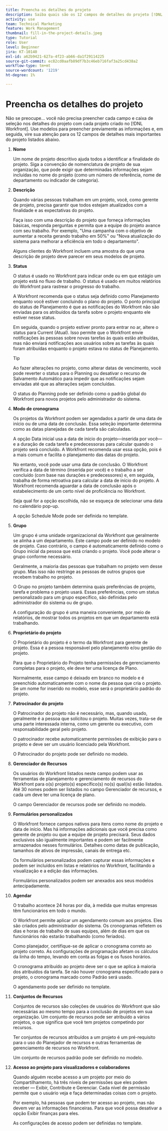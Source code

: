 ```yaml
---
title: Preencha os detalhes do projeto
description: Saiba quais são os 12 campos de detalhes do projeto [!DNL  Workfront] A recomenda que você preencha ao criar um projeto.
activity: use
team: Technical Marketing
feature: Work Management
thumbnail: fill-in-the-project-details.jpeg
type: Tutorial
role: User
level: Beginner
jira: KT-10140
exl-id: a62b9421-627a-4f23-ab66-da1f29114225
source-git-commit: ec82cd0aafb89df7b3c46eb716faf3a25cd438a2
workflow-type: tm+mt
source-wordcount: '1219'
ht-degree: 1%

---
```


# Preencha os detalhes do projeto

Não se preocupe... você não precisa preencher cada campo e caixa de seleção nos detalhes do projeto com cada projeto criado no [!DNL  Workfront]. Use modelos para preencher previamente as informações e, em seguida, vire sua atenção para os 12 campos de detalhes mais importantes do projeto listados abaixo.

1. **Nome**

   Um nome de projeto descritivo ajuda todos a identificar a finalidade do projeto. Siga a convenção de nomenclatura de projeto de sua organização, que pode exigir que determinadas informações sejam incluídas no nome do projeto (como um número de referência, nome de departamento ou indicador de categoria).


1. **Descrição**

   Quando várias pessoas trabalham em um projeto, você, como gerente de projeto, precisa garantir que todos estejam atualizados com a finalidade e as expectativas do projeto.

   Faça isso com uma descrição do projeto que forneça informações básicas, responda perguntas e permita que a equipe do projeto avance com seu trabalho. Por exemplo, &quot;Uma campanha com o objetivo de aumentar a receita gerando trabalho em 50%&quot; ou &quot;Nova atualização do sistema para melhorar a eficiência em todo o departamento&quot;.

   Alguns clientes do Workfront incluem uma amostra do que uma descrição de projeto deve parecer em seus modelos de projeto.

1. **Status**

   O status é usado no Workfront para indicar onde ou em que estágio um projeto está no fluxo de trabalho. O status é usado em muitos relatórios do Workfront para rastrear o progresso do trabalho.

   A Workfront recomenda que o status seja definido como Planejamento enquanto você estiver concluindo o plano do projeto. O ponto principal do status de Planejamento é que as notificações do Workfront não são enviadas para os atribuídos da tarefa sobre o projeto enquanto ele estiver nesse status.

   Em seguida, quando o projeto estiver pronto para entrar no ar, altere o status para Current (Atual). Isso permite que o Workfront envie notificações às pessoas sobre novas tarefas às quais estão atribuídas, mas não enviará notificações aos usuários sobre as tarefas às quais foram atribuídas enquanto o projeto estava no status de Planejamento.

   >[!TIP]
   >
   >  Ao fazer alterações no projeto, como alterar datas de vencimento, você pode reverter o status para o Planning ou desativar o recurso de Salvamento Automático para impedir que as notificações sejam enviadas até que as alterações sejam concluídas.

   O status do Planning pode ser definido como o padrão global do Workfront para novos projetos pelo administrador do sistema.

1. **Modo de cronograma**

   Os projetos da Workfront podem ser agendados a partir de uma data de início ou de uma data de conclusão. Essa seleção importante determina como as datas planejadas de cada tarefa são calculadas.

   A opção Data inicial usa a data de início do projeto—inserida por você—e a duração de cada tarefa e predecessoras para calcular quando o projeto será concluído. A Workfront recomenda usar essa opção, pois é a mais comum e facilita o planejamento das datas do projeto.

   No entanto, você pode usar uma data de conclusão. O Workfront verifica a data de término (inserida por você) e o trabalho a ser concluído (com base nas durações e predecessores) e, em seguida, trabalha de forma retroativa para calcular a data de início do projeto. A Workfront recomenda aguardar a data de conclusão após o estabelecimento de um certo nível de proficiência no Workfront.

   Seja qual for a opção escolhida, não se esqueça de selecionar uma data no calendário pop-up.

   A opção Schedule Mode pode ser definida no template.

1. **Grupo**

   Um grupo é uma unidade organizacional da Workfront que geralmente se alinha a um departamento. Este campo pode ser definido no modelo de projeto. Caso contrário, o campo é automaticamente definido como o Grupo inicial da pessoa que está criando o projeto. Você pode alterar o grupo conforme necessário.

   Geralmente, a maioria das pessoas que trabalham no projeto vem desse grupo. Mas isso não restringe as pessoas de outros grupos que recebem trabalho no projeto.

   O Grupo no projeto também determina quais preferências de projeto, tarefa e problema o projeto usará. Essas preferências, como um status personalizado para um grupo específico, são definidas pelo administrador do sistema ou de grupo.

   A configuração do grupo é uma maneira conveniente, por meio de relatórios, de mostrar todos os projetos em que um departamento está trabalhando.

1. **Proprietário do projeto**

   O Proprietário do projeto é o termo da Workfront para gerente de projeto. Essa é a pessoa responsável pelo planejamento e/ou gestão do projeto.

   Para que o Proprietário do Projeto tenha permissões de gerenciamento completas para o projeto, ele deve ter uma licença de Plano.

   Normalmente, esse campo é deixado em branco no modelo e é preenchido automaticamente com o nome da pessoa que cria o projeto. Se um nome for inserido no modelo, esse será o proprietário padrão do projeto.

1. **Patrocinador do projeto**

   O Patrocinador do projeto não é necessário, mas, quando usado, geralmente é a pessoa que solicitou o projeto. Muitas vezes, trata-se de uma parte interessada interna, como um gerente ou executivo, com responsabilidade geral pelo projeto.

   O patrocinador recebe automaticamente permissões de exibição para o projeto e deve ser um usuário licenciado pela Workfront.

   O Patrocinador do projeto pode ser definido no modelo.

1. **Gerenciador de Recursos**

   Os usuários do Workfront listados neste campo podem usar as ferramentas de planejamento e gerenciamento de recursos do Workfront para o(s) projeto(s) específico(s) no(s) qual(is) estão listados. Até 30 nomes podem ser listados no campo Gerenciador de recursos, e cada um deve ter uma licença de plano.

   O campo Gerenciador de recursos pode ser definido no modelo.

1. **Formulários personalizados**

   O Workfront fornece campos nativos para itens como nome do projeto e data de início. Mas há informações adicionais que você precisa como gerente de projeto ou que a equipe de projeto precisará. Seus dados exclusivos são igualmente importantes e podem ser facilmente armazenados nesses formulários. Detalhes como datas de publicação, tamanhos de ativos de impressão, canais de entrega etc.

   Os formulários personalizados podem capturar essas informações e podem ser incluídos em listas e relatórios no Workfront, facilitando a visualização e a edição das informações.

   Formulários personalizados podem ser anexados aos seus modelos antecipadamente.

1. **Agendar**

   O trabalho acontece 24 horas por dia, à medida que muitas empresas têm funcionários em todo o mundo.

   O Workfront permite aplicar um agendamento comum aos projetos. Eles são criados pelo administrador do sistema. Os cronogramas refletem os dias e horas de trabalho de suas equipes, além de dias em que os funcionários não estarão trabalhando (como feriados).

   Como planejador, certifique-se de aplicar o cronograma correto ao projeto correto. As configurações de programação afetam os cálculos da linha do tempo, levando em conta as folgas e os fusos horários.

   O cronograma atribuído ao projeto deve ser o que se aplica à maioria dos atribuídos da tarefa. Se não houver cronograma especificado para o projeto, o cronograma marcado como Padrão será usado.

   O agendamento pode ser definido no template.

1. **Conjuntos de Recursos**

   Conjuntos de recursos são coleções de usuários do Workfront que são necessárias ao mesmo tempo para a conclusão de projetos em sua organização. Um conjunto de recursos pode ser atribuído a vários projetos, o que significa que você tem projetos competindo por recursos.

   Ter conjuntos de recursos atribuídos a um projeto é um pré-requisito para o uso do Planejador de recursos e outras ferramentas de gerenciamento de recursos no Workfront.

   Um conjunto de recursos padrão pode ser definido no modelo.

1. **Acesso ao projeto para visualizadores e colaboradores**

   Quando alguém recebe acesso a um projeto por meio do Compartilhamento, há três níveis de permissões que eles podem receber — Exibir, Contribute e Gerenciar. Cada nível de permissão permite que o usuário veja e faça determinadas coisas com o projeto.

   Por exemplo, há pessoas que podem ter acesso ao projeto, mas não devem ver as informações financeiras. Para que você possa desativar a opção Exibir finanças para eles.

   As configurações de acesso podem ser definidas no template.

